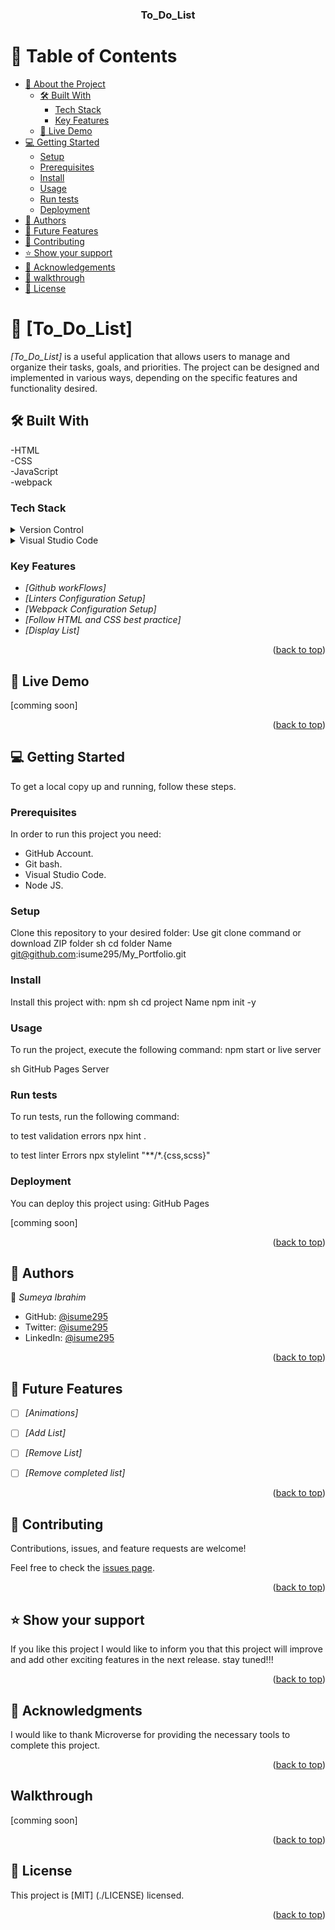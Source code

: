 <a name="readme-top"></a>
<div align="center">
  <h3><b>To_Do_List</b></h3>
</div>

# :green_book: Table of Contents
- [:book: About the Project](#about-project)
  - [:hammer_and_wrench: Built With](#built-with)
    - [Tech Stack](#tech-stack)
    - [Key Features](#key-features)
  - [:rocket: Live Demo](#live-demo)
- [:computer: Getting Started](#getting-started)
  - [Setup](#setup)
  - [Prerequisites](#prerequisites)
  - [Install](#install)
  - [Usage](#usage)
  - [Run tests](#run-tests)
  - [Deployment](#triangular_flag_on_post-deployment)
- [:busts_in_silhouette: Authors](#authors)
- [:telescope: Future Features](#future-features)
- [🤝 Contributing](#contributing)
- [⭐️ Show your support](#support)
- [🙏 Acknowledgements](#acknowledgements)
- [🙏 walkthrough](#walkthrough)
- [:memo: License](#license)

# :book: [To_Do_List] <a name="about-project"></a>
*[To_Do_List]*  is a useful application that allows users to manage and organize their tasks, goals, and priorities. The project can be designed and implemented in various ways, depending on the specific features and functionality desired.

## :hammer_and_wrench: Built With <a name="built-with"></a>
-HTML
<br/>
-CSS
<br/>
-JavaScript
<br/>
-webpack
### Tech Stack <a name="tech-stack"></a>
<details>
  <summary>Version Control</summary>
  <ul>
    <li><a href="https://github.com/">Git Hub</a></li>
  </ul>
</details>
<details>
  <summary>Visual Studio Code</summary>
  <ul>
    <li><a href="https://code.visualstudio.com/">Visual Studio Code</a></li>
  </ul>
</details>

<!-- Features -->
### Key Features <a name="key-features"></a>

- *[Github workFlows]*
- *[Linters Configuration Setup]*
- *[Webpack Configuration Setup]*
- *[Follow HTML and CSS best practice]*
- *[Display List]*
 




<p align="right">(<a href="#readme-top">back to top</a>)</p>

<!-- LIVE DEMO -->
## :rocket: Live Demo <a name="live-demo"></a>
 [comming soon]
<p align="right">(<a href="#readme-top">back to top</a>)</p>

<!-- GETTING STARTED -->
## 💻 Getting Started <a name="getting-started"></a>
To get a local copy up and running, follow these steps.

### Prerequisites
In order to run this project you need:
- GitHub Account.
- Git bash.
- Visual Studio Code.
- Node JS.

### Setup
Clone this repository to your desired folder:
Use git clone command or download ZIP folder
sh
  cd folder Name 
git@github.com:isume295/My_Portfolio.git

### Install
Install this project with:
npm
sh
  cd project Name
  npm init -y

### Usage
To run the project, execute the following command:
npm start or live server

sh
  GitHub Pages Server

### Run tests
To run tests, run the following command:
 
 to test validation errors
 npx hint . 
 
 to test linter Errors
 npx stylelint "**/*.{css,scss}"

### Deployment
You can deploy this project using:
GitHub Pages

[comming soon]

<p align="right">(<a href="#readme-top">back to top</a>)</p>

<!-- AUTHORS -->
## :busts_in_silhouette: Authors <a name="authors"></a>

:bust_in_silhouette: *Sumeya Ibrahim*

- GitHub: [@isume295](https://github.com/isume295/)
- Twitter: [@isume295](https://twitter.com/isume295)
- LinkedIn: [@isume295](https://www.linkedin.com/in/sumeya-ibrahim-109002232)

<p align="right">(<a href="#readme-top">back to top</a>)</p>

<!-- FUTURE FEATURES -->
## :telescope: Future Features <a name="future-features"></a>

- [ ] *[Animations]*
- [ ] *[Add List]*
- [ ] *[Remove List]*
- [ ] *[Remove completed list]*



<p align="right">(<a href="#readme-top">back to top</a>)</p>

<!-- CONTRIBUTING -->

## 🤝 Contributing <a name="contributing"></a>

Contributions, issues, and feature requests are welcome!

Feel free to check the [issues page](https://github.com/isume295/To_Do_List/issues).

<p align="right">(<a href="#readme-top">back to top</a>)</p>

<!-- SUPPORT -->

## ⭐️ Show your support <a name="support"></a>

If you like this project I would like to inform you that this project will improve and add other exciting features in the next release. stay tuned!!!

<p align="right">(<a href="#readme-top">back to top</a>)</p>

<!-- ACKNOWLEDGEMENTS -->

## 🙏 Acknowledgments <a name="acknowledgements"></a>

I would like to thank Microverse for providing the necessary tools to complete this project.

<p align="right">(<a href="#readme-top">back to top</a>)</p>

<!-- walkthrough -->

##  Walkthrough <a name="walkthrough"></a>

 [comming soon]

<p align="right">(<a href="#readme-top">back to top</a>)</p>



<!-- LICENSE -->

## :memo: License <a name="license"></a>
This project is [MIT] (./LICENSE) licensed.
<p align="right">(<a href="#readme-top">back to top</a>)</p>
